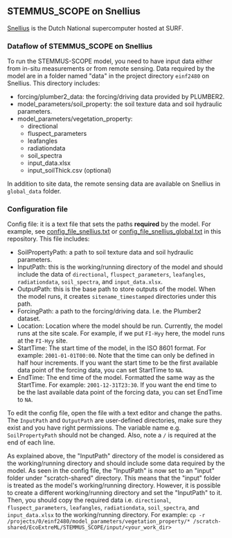 ## STEMMUS_SCOPE on Snellius

[Snellius](https://servicedesk.surfsara.nl/wiki/display/WIKI/Snellius) is the
Dutch National supercomputer hosted at SURF.

### Dataflow of STEMMUS_SCOPE on Snellius

To run the STEMMUS-SCOPE model, you need to have input data either from in-situ
measurements or from remote sensing. Data required by the model are in a folder
named "data" in the project directory `einf2480` on Snellius. This directory
includes:

- forcing/plumber2_data: the forcing/driving data provided by PLUMBER2.
- model_parameters/soil_property: the soil texture data and soil hydraulic parameters.
- model_parameters/vegetation_property:
  - directional
  - fluspect_parameters
  - leafangles
  - radiationdata
  - soil_spectra
  - input_data.xlsx
  - input_soilThick.csv (optional)

In addition to site data, the remote sensing data are available on Snellius in
`global_data` folder.

### Configuration file

Config file: it is a text file that sets the paths **required** by the model.
For example, see
[config_file_snellius.txt](https://github.com/EcoExtreML/STEMMUS_SCOPE/blob/main/run_model_on_snellius/config_file_snellius.txt)
or
[config_file_snellius_global.txt](https://github.com/EcoExtreML/STEMMUS_SCOPE/blob/main/run_model_on_snellius/config_file_snellius_global.txt)
in this repository. This file includes:

- SoilPropertyPath: a path to soil texture data and soil hydraulic
  parameters.
- InputPath: this is the working/running directory of the model and should
  include the data of `directional`, `fluspect_parameters`, `leafangles`,
  `radiationdata`, `soil_spectra`, and `input_data.xlsx`.
- OutputPath: this is the base path to store outputs of the model. When the
model runs, it creates `sitename_timestamped` directories under this
path.
- ForcingPath: a path to the forcing/driving data. I.e. the Plumber2 dataset.
- Location: Location where the model should be run. Currently,
the model runs at the site scale. For example, if we put `FI-Hyy` here, the model
runs at the `FI-Hyy` site.
- StartTime: The start time of the model, in the ISO 8601 format. For example:
`2001-01-01T00:00`. Note that the time can only be defined in half hour increments.
If you want the start time to be the first available data point of the forcing data,
you can set StartTime to `NA`.
- EndTime: The end time of the model. Formatted the same way as the StartTime.
For example: `2001-12-31T23:30`. If you want the end time to be the last available
data point of the forcing data, you can set EndTime to `NA`.

To edit the config file, open the file with a text editor and change the
paths. The `InputPath` and `OutputPath` are user-defined directories, make
sure they exist and you have right permissions. The variable name e.g.
`SoilPropertyPath` should not be changed. Also, note a `/` is required at
the end of each line.

As explained above, the "InputPath" directory of the model is considered as
the working/running directory and should include some data required by the
model. As seen in the config file, the "InputPath" is now set to an "input"
folder under "scratch-shared" directory. This means that the "input" folder is
treated as the model's working/running directory. However, it is possible to
create a different working/running directory and set the "InputPath" to it.
Then, you should copy the required data i.e. `directional`,
`fluspect_parameters`, `leafangles`, `radiationdata`, `soil_spectra`, and `
input_data.xlsx` to the working/running directory. For example:
` cp -r
/projects/0/einf2480/model_parameters/vegetation_property/*
/scratch-shared/EcoExtreML/STEMMUS_SCOPE/input/<your_work_dir> `
